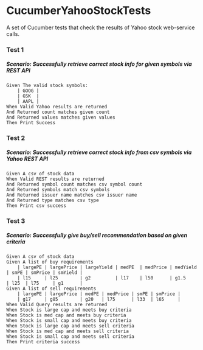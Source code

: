 # CucumberYahooStockTests
A set of Cucumber tests that check the results of Yahoo stock web-service calls.


### Test 1
##### Scenario: Successfully retrieve correct stock info for given symbols via REST API
    Given The valid stock symbols:
    	| GOOG |
    	| GSK  |
    	| AAPL |
    When Valid Yahoo results are returned
    And Returned count matches given count
    And Returned values matches given values
    Then Print Success

### Test 2
##### Scenario: Successfully retrieve correct stock info from csv symbols via Yahoo REST API
	Given A csv of stock data
	When Valid REST results are returned
	And Returned symbol count matches csv symbol count
	And Returned symbols match csv symbols
	And Returned issuer name matches csv issuer name
	And Returned type matches csv type
	Then Print csv success
	
### Test 3
##### Scenario: Successfully give buy/sell recommendation based on given criteria
    Given A csv of stock data
    Given A list of buy requirements
    	| largePE | largePrice | largeYield | medPE  | medPrice | medYield | smPE | smPrice | smYield |
    	| l15     | l25        | g2         | l17    | l50      | g1.5     | l25  | l75     | g1      |
    Given A list of sell requirements
    	| largePE | largePrice | medPE | medPrice | smPE | smPrice |
    	| g17     | g85        | g20   | l75      | l33  | l65     |
	When Valid Query results are returned
	When Stock is large cap and meets buy criteria
	When Stock is med cap and meets buy criteria
	When Stock is small cap and meets buy criteria
	When Stock is large cap and meets sell criteria
	When Stock is med cap and meets sell criteria
	When Stock is small cap and meets sell criteria
	Then Print criteria success
